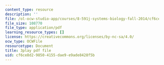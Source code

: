 ```yaml
---
content_type: resource
description: ''
file: /ol-ocw-studio-app/courses/8-591j-systems-biology-fall-2014/cf6ce8d298504155dae9e9ade8428f5b_dP4NQIpUH6w.pdf
file_size: 108770
file_type: application/pdf
learning_resource_types: []
license: https://creativecommons.org/licenses/by-nc-sa/4.0/
ocw_type: OCWFile
resourcetype: Document
title: 3play pdf file
uid: cf6ce8d2-9850-4155-dae9-e9ade8428f5b
---
```

